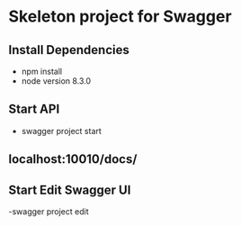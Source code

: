 # Skeleton project for Swagger

## Install Dependencies
- npm install
- node version 8.3.0

## Start API
- swagger project start
## localhost:10010/docs/

## Start Edit Swagger UI
 -swagger project edit
